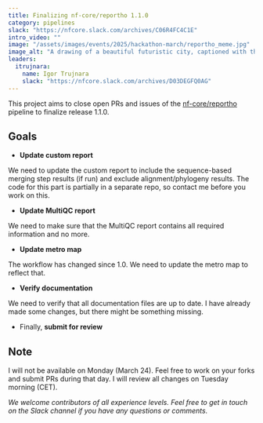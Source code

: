```yaml
---
title: Finalizing nf-core/reportho 1.1.0
category: pipelines
slack: "https://nfcore.slack.com/archives/C06R4FC4C1E"
intro_video: ""
image: "/assets/images/events/2025/hackathon-march/reportho_meme.jpg"
image_alt: "A drawing of a beautiful futuristic city, captioned with the words 'the world if reportho'"
leaders:
  itrujnara:
    name: Igor Trujnara
    slack: "https://nfcore.slack.com/archives/D03DEGFQ0AG"
---
```


This project aims to close open PRs and issues of the [nf-core/reportho](https://nf-co.re/reportho/dev) pipeline to finalize release 1.1.0.

## Goals

- **Update custom report**

We need to update the custom report to include the sequence-based merging step results (if run) and exclude alignment/phylogeny results.
The code for this part is partially in a separate repo, so contact me before you work on this.

- **Update MultiQC report**

We need to make sure that the MultiQC report contains all required information and no more.

- **Update metro map**

The workflow has changed since 1.0. We need to update the metro map to reflect that.

- **Verify documentation**

We need to verify that all documentation files are up to date. I have already made some changes, but there might be something missing.

- Finally, **submit for review**

## Note
I will not be available on Monday (March 24). Feel free to work on your forks and submit PRs during that day. I will review all changes on Tuesday morning (CET).

_We welcome contributors of all experience levels. Feel free to get in touch on the Slack channel if you have any questions or comments._
